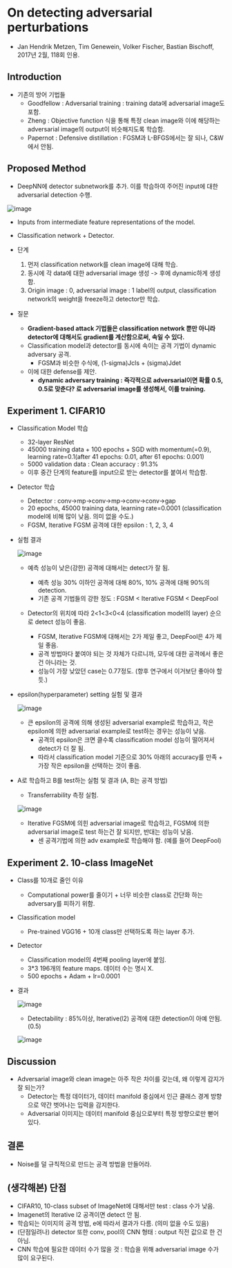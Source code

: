 # On detecting adversarial perturbations

- Jan Hendrik Metzen, Tim Genewein, Volker Fischer, Bastian Bischoff, 2017년 2월, 118회 인용.

## Introduction
- 기존의 방어 기법들
  - Goodfellow : Adversarial training : training data에 adversarial image도 포함.
  - Zheng : Objective function 식을 통해 특정 clean image와 이에 해당하는 adversarial image의 output이 비슷해지도록 학습함.
  - Papernot : Defensive distillation : FGSM과 L-BFGS에서는 잘 되나, C&W에서 안됨.
  
## Proposed Method
- DeepNN에 detector subnetwork를 추가. 이를 학습하여 주어진 input에 대한 adversarial detection 수행.

![image](https://user-images.githubusercontent.com/26705935/47154382-2569c080-d31d-11e8-837b-fad706e2285f.png)

  - Inputs from intermediate feature representations of the model.
  - Classification network + Detector.
  
- 단계
  1. 먼저 classification network를 clean image에 대해 학습.
  2. 동시에 각 data에 대한 adversarial image 생성 -> 후에 dynamic하게 생성함.
  3. Origin image : 0, adversarial image : 1 label의 output, classification network의 weight을 freeze하고 detector만 학습.
  
- 질문
  - **Gradient-based attack 기법들은 classification network 뿐만 아니라 detector에 대해서도 gradient를 계산함으로써, 속일 수 있다.**
  - Classification model과 detector를 동시에 속이는 공격 기법이 dynamic adversary 공격. 
    - FGSM과 비슷한 수식에, (1-sigma)Jcls + (sigma)Jdet
  - 이에 대한 defense를 제안.
    - **dynamic adversary training : 즉각적으로 adversarial이면 확률 0.5, 0.5로 맞춘다? 로 adversarial image를 생성해서, 이를 training.**

## Experiment 1. CIFAR10
- Classification Model 학습
  - 32-layer ResNet
  - 45000 training data + 100 epochs + SGD with momentum(=0.9), learning rate=0.1(after 41 epochs: 0.01, after 61 epochs: 0.001)
  - 5000 validation data : Clean accuracy : 91.3%
  - 이후 중간 단계의 feature를 input으로 받는 detector를 붙여서 학습함.
  
- Detector 학습 
  - Detector : conv->mp->conv->mp->conv->conv->gap
  - 20 epochs, 45000 training data, learning rate=0.0001 (classification model에 비해 많이 낮음. 의미 없을 수도.)
  - FGSM, Iterative FGSM 공격에 대한 epsilon : 1, 2, 3, 4
  
- 실험 결과

  ![image](https://user-images.githubusercontent.com/26705935/47154826-57c7ed80-d31e-11e8-8395-bb349e85725f.png)
  
  - 예측 성능이 낮은(강한) 공격에 대해서는 detect가 잘 됨.
    - 예측 성능 30% 이하인 공격에 대해 80%, 10% 공격에 대해 90%의 detection.
    - 기존 공격 기법들의 강한 정도 : FGSM < Iterative FGSM < DeepFool
    
  - Detector의 위치에 따라 2<1<3<0<4 (classification model의 layer) 순으로 detect 성능이 좋음.
    - FGSM, Iterative FGSM에 대해서는 2가 제일 좋고, DeepFool은 4가 제일 좋음.
    - 공격 방법마다 붙여야 되는 것 자체가 다르니까, 모두에 대한 공격에서 좋은 건 아니라는 것.
    - 성능이 가장 낮았던 case는 0.77정도. (향후 연구에서 이거보단 좋아야 할 듯.)
    
- epsilon(hyperparameter) setting 실험 및 결과

  ![image](https://user-images.githubusercontent.com/26705935/47155121-0d933c00-d31f-11e8-9bff-a4a8045fbaea.png)
  
  - 큰 epsilon의 공격에 의해 생성된 adversarial example로 학습하고, 작은 epsilon에 의한 adversarial example로 test하는 경우는 성능이 낮음.
	- 공격의 epsilon은 크면 클수록 classification model 성능이 떨어져서 detect가 더 잘 됨.
	- 따라서 classification model 기준으로 30% 아래의 accuracy를 만족 + 가장 작은 epsilon을 선택하는 것이 좋음.

- A로 학습하고 B를 test하는 실험 및 결과 (A, B는 공격 방법)
  - Transferrability 측정 실험.
  
  ![image](https://user-images.githubusercontent.com/26705935/47155365-82ff0c80-d31f-11e8-84d5-3e879fabc093.png)
  
  - Iterative FGSM에 의힌 adversarial image로 학습하고, FGSM에 의한 adversarial image로 test 하는건 잘 되지만, 반대는 성능이 낮음.
	- 센 공격기법에 의한 adv example로 학습해야 함. (예를 들어 DeepFool)

## Experiment 2. 10-class ImageNet
- Class를 10개로 줄인 이유
  - Computational power를 줄이기 + 너무 비슷한 class로 간단화 하는 adversary를 피하기 위함.
  
- Classification model
  - Pre-trained VGG16 + 10개 class만 선택하도록 하는 layer 추가.
  
- Detector
  - Classification model의 4번째 pooling layer에 붙임.
  - 3*3 196개의 feature maps. 데이터 수는 명시 X.
  - 500 epochs + Adam + lr=0.0001

- 결과

  ![image](https://user-images.githubusercontent.com/26705935/47155681-37992e00-d320-11e8-8723-2cdf18aeccff.png)
  
  - Detectability : 85%이상, Iterative(l2) 공격에 대한 detection이 아예 안됨.(0.5)
  
  ![image](https://user-images.githubusercontent.com/26705935/47155719-5697c000-d320-11e8-9646-da2d564e90e9.png)
  
## Discussion
- Adversarial image와 clean image는 아주 작은 차이를 갖는데, 왜 이렇게 감지가 잘 되는가?
  - Detector는 특정 데이터가, 데이터 manifold 중심에서 인근 클래스 경계 방향으로 약간 벗어나는 입력을 감지한다.
  - Adversarial 이미지는 데이터 manifold 중심으로부터 특정 방향으로만 뻗어 있다.

## 결론
- Noise를 덜 규칙적으로 만드는 공격 방법을 만들어라.

## (생각해본) 단점
- CIFAR10, 10-class subset of ImageNet에 대해서만 test : class 수가 낮음.
- Imagenet의 Iterative l2 공격이면 detect 안 됨.
- 학습되는 이미지의 공격 방법, e에 따라서 결과가 다름. (의미 없을 수도 있음)
- (단점일려나) detector 또한 conv, pool의 CNN 형태 : output 직전 값으로 한 건 아님.
- CNN 학습에 필요한 데이터 수가 많을 것 : 학습을 위해 adversarial image 수가 많이 요구된다.


 
